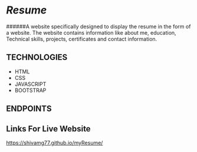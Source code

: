 # *Resume*

######A website specifically designed to display the resume in the form of a website. The website contains information like about me, education, Technical skills, projects, certificates and contact information.

## TECHNOLOGIES
* HTML
* CSS
* JAVASCRIPT
* BOOTSTRAP

## ENDPOINTS
                     

## Links For Live Website
https://shivamg77.github.io/myResume/
